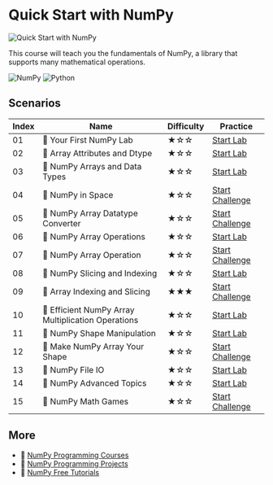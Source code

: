 # Quick Start with NumPy

![Quick Start with NumPy](https://cover-creator.appbot.io/quick-start-with-numpy.png)

This course will teach you the fundamentals of NumPy, a library that supports many mathematical operations. 

![NumPy](https://img.shields.io/badge/NumPy-whitesmoke?style=for-the-badge&logo=numpy)
![Python](https://img.shields.io/badge/Python-whitesmoke?style=for-the-badge&logo=python)


## Scenarios

|   Index | Name                                              | Difficulty   | Practice                                                                  |
|---------|---------------------------------------------------|--------------|---------------------------------------------------------------------------|
|      01 | 📖 Your First NumPy Lab                            | ★☆☆          | <a target='_blank' href='https://labex.io/labs/92735'>Start Lab</a>       |
|      02 | 📖 Array Attributes and Dtype                      | ★☆☆          | <a target='_blank' href='https://labex.io/labs/8027'>Start Lab</a>        |
|      03 | 📖 NumPy Arrays and Data Types                     | ★☆☆          | <a target='_blank' href='https://labex.io/labs/4996'>Start Lab</a>        |
|      04 | 🎯 NumPy in Space                                  | ★☆☆          | <a target='_blank' href='https://labex.io/labs/33961'>Start Challenge</a> |
|      05 | 🎯 NumPy Array Datatype Converter                  | ★☆☆          | <a target='_blank' href='https://labex.io/labs/9187'>Start Challenge</a>  |
|      06 | 📖 NumPy Array Operations                          | ★☆☆          | <a target='_blank' href='https://labex.io/labs/1403'>Start Lab</a>        |
|      07 | 🎯 NumPy Array Operation                           | ★☆☆          | <a target='_blank' href='https://labex.io/labs/8708'>Start Challenge</a>  |
|      08 | 📖 NumPy Slicing and Indexing                      | ★☆☆          | <a target='_blank' href='https://labex.io/labs/352'>Start Lab</a>         |
|      09 | 🎯 Array Indexing and Slicing                      | ★★★          | <a target='_blank' href='https://labex.io/labs/38504'>Start Challenge</a> |
|      10 | 📖 Efficient NumPy Array Multiplication Operations | ★☆☆          | <a target='_blank' href='https://labex.io/labs/5007'>Start Lab</a>        |
|      11 | 📖 NumPy Shape Manipulation                        | ★☆☆          | <a target='_blank' href='https://labex.io/labs/214'>Start Lab</a>         |
|      12 | 🎯 Make NumPy Array Your Shape                     | ★☆☆          | <a target='_blank' href='https://labex.io/labs/8687'>Start Challenge</a>  |
|      13 | 📖 NumPy File IO                                   | ★☆☆          | <a target='_blank' href='https://labex.io/labs/127'>Start Lab</a>         |
|      14 | 📖 NumPy Advanced Topics                           | ★☆☆          | <a target='_blank' href='https://labex.io/labs/11'>Start Lab</a>          |
|      15 | 🎯 NumPy Math Games                                | ★☆☆          | <a target='_blank' href='https://labex.io/labs/10'>Start Challenge</a>    |

## More

- 🔗 [NumPy Programming Courses](https://github.com/labex-labs/awesome-programming-courses)
- 🔗 [NumPy Programming Projects](https://github.com/labex-labs/awesome-programming-projects)
- 🔗 [NumPy Free Tutorials](https://github.com/labex-labs/numpy-free-tutorials)

